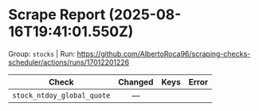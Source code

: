 # Scrape Report (2025-08-16T19:41:01.550Z)

Group: `stocks`  |  Run: https://github.com/AlbertoRoca96/scraping-checks-scheduler/actions/runs/17012201226

| Check | Changed | Keys | Error |
|---|:---:|:--|:--|
| `stock_ntdoy_global_quote` | — |  |  |
